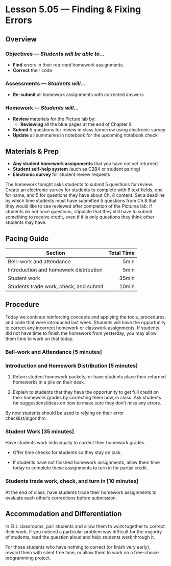 Lesson 5.05 — Finding & Fixing Errors
====================================================================================================

Overview
--------
### Objectives — _Students will be able to…_
- **Find** errors in their returned homework assignments.
- **Correct** their code

### Assessments — _Students will…_
- **Re-submit** all homework assignments with corrected answers.

### Homework — _Students will…_
- **Review** materials for the Picture lab by:
  - **Reviewing** all the blue pages at the end of Chapter 8
- **Submit** 5 questions for review in class tomorrow using electronic survey
- **Update** all summaries in notebook for the upcoming notebook check


Materials & Prep
----------------
- **Any student homework assignments** that you have not yet returned
- **Student self-help system** (such as C2B4 or student pairing)
- **Electronic survey** for student review requests

The homework tonight asks students to submit 5 questions for review. Create an electronic survey for
students to complete with 6 text fields, one for name, and 5 for questions they have about Ch. 8
content. Set a deadline by which time students must have submitted 5 questions from Ch.8 that they
would like to see reviewed after completion of the Pictures lab. If students do not have questions,
stipulate that they still have to submit something to receive credit, even if it is only questions
they think other students may have.


Pacing Guide
------------
| Section                                | Total Time |
|----------------------------------------|-----------:|
| Bell-work and attendance               |       5min |
| Introduction and homework distribution |       5min |
| Student work                           |      35min |
| Students trade work, check, and submit |      10min |


Procedure
---------
Today we continue reinforcing concepts and applying the tools, procedures, and code that were
introduced last week. Students will have the opportunity to correct any incorrect homework or
classwork assignments. If students did not have time to finish the homework from yesterday, you may
allow them time to work on that today.

### Bell-work and Attendance \[5 minutes\]

### Introduction and Homework Distribution \[5 minutes\]

1. Return student homework packets, or have students place their returned homeworks in a pile on
  their desk.

2. Explain to students that they have the opportunity to get full credit on their homework grades by
  correcting them now, in class. Ask students for suggestions/ideas on how to make sure they don’t
  miss any errors.

  By now students should be used to relying on their error checklist/algorithm.

### Student Work \[35 minutes\]
Have students work individually to correct their homework grades.

- Offer time checks for students so they stay on task.

- If students have not finished homework assignments, allow them time today to complete these
  assignments to turn in for partial credit.

### Students trade work, check, and turn in \[10 minutes\]
At the end of class, have students trade their homework assignments to evaluate each other’s
corrections before submission.


Accommodation and Differentiation
---------------------------------
In ELL classrooms, pair students and allow them to work together to correct their work. If you
noticed a particular problem was difficult for the majority of students, read the question aloud and
help students work through it.

For those students who have nothing to correct (or finish very early), reward them with silent free
time, or allow them to work on a free-choice programming project.

